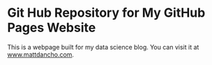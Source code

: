 # Git Hub Repository for My GitHub Pages Website

This is a webpage built for my data science blog. You can visit it at www.mattdancho.com.
